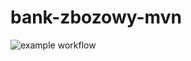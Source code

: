 # bank-zbozowy-mvn

![example workflow](https://github.com/jedrzej-gorski/bank-zbozowy-mvn/actions/workflows/ci.yml/badge.svg)
